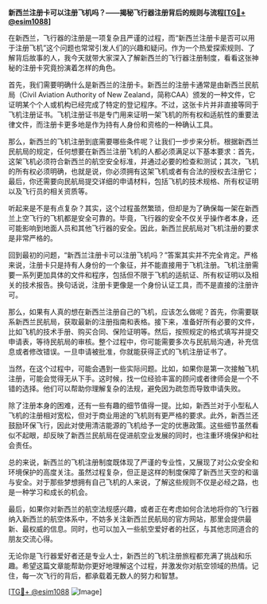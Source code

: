 **新西兰注册卡可以注册飞机吗？——揭秘飞行器注册背后的规则与流程[[TG💪+ @esim1088](https://t.me/s/esim1088)]**

在新西兰，飞行器的注册是一项复杂且严谨的过程，而“新西兰注册卡是否可以用于注册飞机”这个问题也常常引发人们的兴趣和疑问。作为一个热爱探索规则、了解背后故事的人，我今天就带大家深入了解新西兰的飞行器注册制度，看看这张神秘的注册卡究竟扮演着怎样的角色。

首先，我们需要明确什么是新西兰的注册卡。新西兰的注册卡通常是由新西兰民航局（Civil Aviation Authority of New Zealand，简称CAA）颁发的一种文件，它证明某个个人或机构已经完成了特定的登记程序。不过，这张卡片并非直接等同于飞机注册证书。飞机注册证书是专门用来证明一架飞机的所有权和适航性的重要法律文件，而注册卡更多地是作为持有人身份和资格的一种确认工具。

那么，新西兰的飞机注册到底需要哪些条件呢？让我们一步步来分析。根据新西兰民航局的规定，任何想要在新西兰注册飞机的人都必须满足以下基本要求：首先，这架飞机必须符合新西兰的航空安全标准，并通过必要的检查和测试；其次，飞机的所有权必须明确，也就是说，你必须拥有这架飞机或者有合法的授权去注册它；最后，你还需要向民航局提交详细的申请材料，包括飞机的技术规格、所有权证明以及飞行员的相关资质等。

听起来是不是有点复杂？其实，这个过程虽然繁琐，但却是为了确保每一架在新西兰上空飞行的飞机都是安全可靠的。毕竟，飞行器的安全不仅关乎操作者本身，还可能影响到地面人员和其他飞行器的安全。因此，新西兰民航局对飞机注册的要求是非常严格的。

回到最初的问题，“新西兰注册卡可以注册飞机吗？”答案其实并不完全肯定。严格来说，注册卡只是持有人身份的一个象征，并不能直接用于飞机注册。飞机注册需要一系列更加具体的文件和程序，包括但不限于飞机的适航证、所有权证明以及相关的技术报告。换句话说，注册卡更像是一个身份认证工具，而不是直接的注册许可。

那么，如果有人真的想在新西兰注册自己的飞机，应该怎么做呢？首先，你需要联系新西兰民航局，获取最新的注册指南和表格。接下来，准备好所有必要的文件，比如飞机的技术手册、购买合同、保险证明等。然后，按照规定的格式填写并提交申请表，等待民航局的审核。整个过程中，你可能需要多次与民航局沟通，补充信息或者修改错误。一旦申请被批准，你就能获得正式的飞机注册证书了。

当然，在这个过程中，可能会遇到一些实际问题。比如，如果你是第一次接触飞机注册，可能会觉得无从下手。这时候，找一位经验丰富的顾问或者律师会是一个不错的选择。他们可以帮助你理解复杂的法规，避免因为疏忽而导致申请失败。

除了注册本身的困难，还有一些有趣的细节值得一提。比如，新西兰对于小型私人飞机的注册相对宽松，但对于商业用途的飞机则有更严格的要求。此外，新西兰还鼓励环保飞行，因此对使用清洁能源的飞机给予一定的优惠政策。这些细节虽然看似不起眼，却反映了新西兰民航局在促进航空业发展的同时，也注重环境保护和社会责任。

总的来说，新西兰的飞机注册制度既体现了严谨的专业性，又展现了对公众安全和环境保护的高度关注。虽然过程复杂，但正是这样的制度保障了新西兰天空的和谐与安全。对于那些梦想拥有自己飞机的人来说，了解这些规则不仅是必经之路，也是一种学习和成长的机会。

最后，如果你对新西兰的航空法规感兴趣，或者正在考虑如何合法地将你的飞行器纳入新西兰的航空体系中，不妨多关注新西兰民航局的官方网站，那里会提供最新、最权威的信息。同时，也可以加入一些航空爱好者的社区，与其他志同道合的朋友交流心得。

无论你是飞行器爱好者还是专业人士，新西兰的飞机注册旅程都充满了挑战和乐趣。希望这篇文章能帮助你更好地理解这个过程，并激发你对航空领域的热情。记住，每一次飞行的背后，都承载着无数人的努力和智慧。

[[TG💪+ @esim1088](https://t.me/s/esim1088) ![Image](https://i.postimg.cc/4NQfJmqS/Snipaste-2025-05-13-00-14-12.png)]